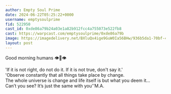 ```yaml
---
author: Empty Soul Prime
date: 2024-06-22T05:25:22+0000
username: emptysoulprime
fid: 522950
cast_id: 0xde86a79b24a03e1a82b912fcc4a755073e522fb8
cast: https://warpcast.com/emptysoulprime/0xde86a79b
image: https://imagedelivery.net/BXluQx4ige9GuW0Ia56BHw/936b5da1-70bf-449e-92a8-a5a56ac74800/original
layout: post
---
```

Good morning humans 👁️🍏👁️  
  
'If it is not right, do not do it. If it is not true, don't say it.'   
'Observe constantly that all things take place by change.  
The whole universe is change and life itself is but what you deem it...  
Can’t you see? It’s just the same with you''M.A.  

<img src='https://imagedelivery.net/BXluQx4ige9GuW0Ia56BHw/936b5da1-70bf-449e-92a8-a5a56ac74800/original' alt='' referrerpolicy='no-referrer'/>